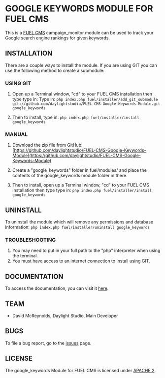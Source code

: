 # GOOGLE KEYWORDS MODULE FOR FUEL CMS
This is a [FUEL CMS](http://www.getfuelcms.com) campaign_monitor module can be used to track your Google search engine rankings for given keywords.


## INSTALLATION
There are a couple ways to install the module. If you are using GIT you can use the following method
to create a submodule:

### USING GIT
1. Open up a Terminal window, "cd" to your FUEL CMS installation then type type in: 
Type in:
``php index.php fuel/installer/add_git_submodule git://github.com/daylightstudio/FUEL-CMS-Google-Keywords-Module.git google_keywords``

2. Then to install, type in:
``php index.php fuel/installer/install google_keywords``


### MANUAL
1. Download the zip file from GitHub:
[https://github.com/daylightstudio/FUEL-CMS-Google-Keywords-Module](https://github.com/daylightstudio/FUEL-CMS-Google-Keywords-Module)

2. Create a "google_keywords" folder in fuel/modules/ and place the contents of the google_keywords module folder in there.

3. Then to install, open up a Terminal window, "cd" to your FUEL CMS installation then type type in:
``php index.php fuel/installer/install google_keywords``

## UNINSTALL

To uninstall the module which will remove any permissions and database information:
``php index.php fuel/installer/uninstall google_keywords``

### TROUBLESHOOTING
1. You may need to put in your full path to the "php" interpreter when using the terminal.
2. You must have access to an internet connection to install using GIT.


## DOCUMENTATION
To access the documentation, you can visit it [here](http://docs.getfuelcms.com/modules/google_keywords).

## TEAM
* David McReynolds, Daylight Studio, Main Developer

## BUGS
To file a bug report, go to the [issues](https://github.com/daylightstudio/FUEL-CMS-Google-Keywords-Module/issues) page.

## LICENSE
The google_keywords Module for FUEL CMS is licensed under [APACHE 2](http://www.apache.org/licenses/LICENSE-2.0).